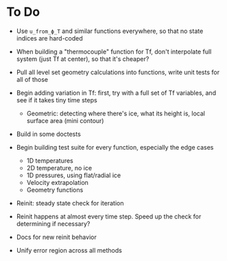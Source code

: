 # To Do

- Use `u_from_ϕ_T` and similar functions everywhere, so that no state indices are hard-coded
- When building a "thermocouple" function for Tf, don't interpolate full system (just Tf at center), so that it's cheaper?
- Pull all level set geometry calculations into functions, write unit tests for all of those


- Begin adding variation in Tf: first, try with a full set of Tf variables, and see if it takes tiny time steps
    - Geometric: detecting where there's ice, what its height is, local surface area (mini contour)

- Build in some doctests
- Begin building test suite for every function, especially the edge cases
    - 1D temperatures
    - 2D temperature, no ice
    - 1D pressures, using flat/radial ice
    - Velocity extrapolation
    - Geometry functions

- Reinit: steady state check for iteration
- Reinit happens at almost every time step. Speed up the check for determining if necessary?
- Docs for new reinit behavior
- Unify error region across all methods